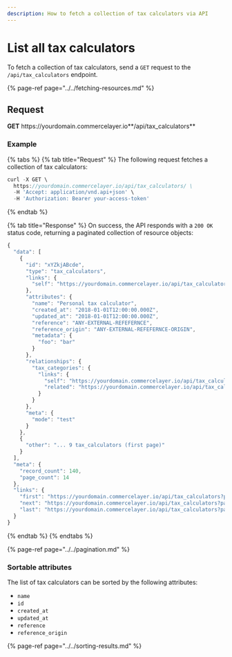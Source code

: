 ```yaml
---
description: How to fetch a collection of tax calculators via API
---
```


# List all tax calculators

To fetch a collection of tax calculators, send a `GET` request to the `/api/tax_calculators` endpoint.

{% page-ref page="../../fetching-resources.md" %}

## Request

**GET** https://<i></i>yourdomain.commercelayer.io**/api/tax_calculators**

### **Example**

{% tabs %}
{% tab title="Request" %}
The following request fetches a collection of tax calculators:

```javascript
curl -X GET \
  https://yourdomain.commercelayer.io/api/tax_calculators/ \
  -H 'Accept: application/vnd.api+json' \
  -H 'Authorization: Bearer your-access-token'
```
{% endtab %}

{% tab title="Response" %}
On success, the API responds with a `200 OK` status code, returning a paginated collection of resource objects:

```javascript
{
  "data": [
    {
      "id": "xYZkjABcde",
      "type": "tax_calculators",
      "links": {
        "self": "https://yourdomain.commercelayer.io/api/tax_calculators/xYZkjABcde"
      },
      "attributes": {
        "name": "Personal tax calculator",
        "created_at": "2018-01-01T12:00:00.000Z",
        "updated_at": "2018-01-01T12:00:00.000Z",
        "reference": "ANY-EXTERNAL-REFEFERNCE",
        "reference_origin": "ANY-EXTERNAL-REFEFERNCE-ORIGIN",
        "metadata": {
          "foo": "bar"
        }
      },
      "relationships": {
        "tax_categories": {
          "links": {
            "self": "https://yourdomain.commercelayer.io/api/tax_calculators/xYZkjABcde/relationships/tax_categories",
            "related": "https://yourdomain.commercelayer.io/api/tax_calculators/xYZkjABcde/tax_categories"
          }
        }
      },
      "meta": {
        "mode": "test"
      }
    },
    {
      "other": "... 9 tax_calculators (first page)"
    }
  ],
  "meta": {
    "record_count": 140,
    "page_count": 14
  },
  "links": {
    "first": "https://yourdomain.commercelayer.io/api/tax_calculators?page[number]=1&page[size]=10",
    "next": "https://yourdomain.commercelayer.io/api/tax_calculators?page[number]=2&page[size]=10",
    "last": "https://yourdomain.commercelayer.io/api/tax_calculators?page[number]=14&page[size]=10"
  }
}
```
{% endtab %}
{% endtabs %}

{% page-ref page="../../pagination.md" %}

### Sortable attributes

The list of tax calculators can be sorted by the following attributes:

* `name`
* `id`
* `created_at`
* `updated_at`
* `reference`
* `reference_origin`

{% page-ref page="../../sorting-results.md" %}

